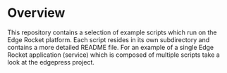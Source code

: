 Overview
========

This repository contains a selection of example scripts which run on the Edge Rocket platform. Each script resides in its own subdirectory and contains a more detailed README file. For an example of a single Edge Rocket application (service) which is composed of multiple scripts take a look at the edgepress project.

